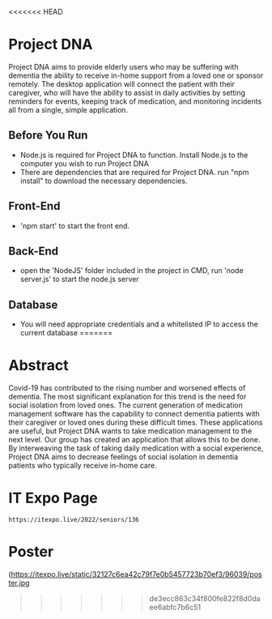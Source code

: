 <<<<<<< HEAD
# Project DNA
Project DNA aims to provide elderly users who may be suffering with dementia the ability to receive in-home support from a loved one or sponsor remotely. The desktop application will connect the patient with their caregiver, who will have the ability to assist in daily activities by setting reminders for events, keeping track of medication, and monitoring incidents all from a single, simple application.

## Before You Run
- Node.js is required for Project DNA to function. Install Node.js to the computer you wish to run Project DNA
- There are dependencies that are required for Project DNA. run "npm install" to download the necessary dependencies.

## Front-End
- 'npm start' to start the front end.

## Back-End
- open the 'NodeJS' folder included in the project in CMD, run 'node server.js' to start the node.js server

## Database
- You will need appropriate credentials and a whitelisted IP to access the current database
=======
# Abstract

Covid-19 has contributed to the rising number and worsened effects of dementia. The most significant explanation for this trend is the need for social isolation from loved ones. The current generation of medication management software has the capability to connect dementia patients with their caregiver or loved ones during these difficult times. These applications are useful, but Project DNA wants to take medication management to the next level. Our group has created an application that allows this to be done. By interweaving the task of taking daily medication with a social experience, Project DNA aims to decrease feelings of social isolation in dementia patients who typically receive in-home care. 

# IT Expo Page

    https://itexpo.live/2022/seniors/136

# Poster

(https://itexpo.live/static/32127c6ea42c79f7e0b5457723b70ef3/96039/poster.jpg
>>>>>>> de3ecc863c34f800fe822f8d0daee6abfc7b6c51
